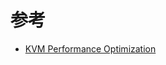 

# 参考

* [KVM Performance Optimization](http://www.slideshare.net/janghoonsim/kvm-performance-optimization-for-ubuntu)